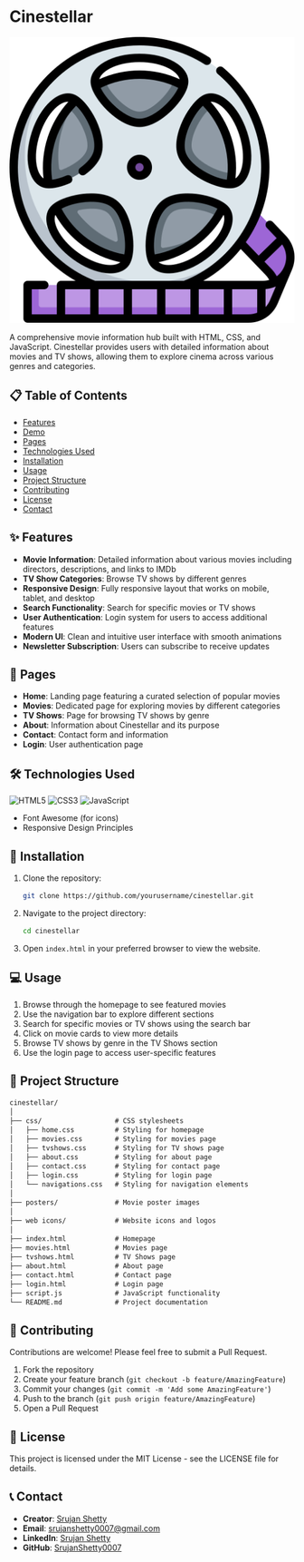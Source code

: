 # Cinestellar

![Cinestellar Logo](/web%20icons/film-reel.png)

A comprehensive movie information hub built with HTML, CSS, and JavaScript. Cinestellar provides users with detailed information about movies and TV shows, allowing them to explore cinema across various genres and categories.

## 📋 Table of Contents

- [Features](#features)
- [Demo](#demo)
- [Pages](#pages)
- [Technologies Used](#technologies-used)
- [Installation](#installation)
- [Usage](#usage)
- [Project Structure](#project-structure)
- [Contributing](#contributing)
- [License](#license)
- [Contact](#contact)

## ✨ Features

- **Movie Information**: Detailed information about various movies including directors, descriptions, and links to IMDb
- **TV Show Categories**: Browse TV shows by different genres
- **Responsive Design**: Fully responsive layout that works on mobile, tablet, and desktop
- **Search Functionality**: Search for specific movies or TV shows
- **User Authentication**: Login system for users to access additional features
- **Modern UI**: Clean and intuitive user interface with smooth animations
- **Newsletter Subscription**: Users can subscribe to receive updates


## 📄 Pages

- **Home**: Landing page featuring a curated selection of popular movies
- **Movies**: Dedicated page for exploring movies by different categories
- **TV Shows**: Page for browsing TV shows by genre
- **About**: Information about Cinestellar and its purpose
- **Contact**: Contact form and information
- **Login**: User authentication page

## 🛠️ Technologies Used

![HTML5](https://img.shields.io/badge/HTML5-E34F26?style=for-the-badge&logo=html5&logoColor=white)
![CSS3](https://img.shields.io/badge/CSS3-1572B6?style=for-the-badge&logo=css3&logoColor=white)
![JavaScript](https://img.shields.io/badge/JavaScript-F7DF1E?style=for-the-badge&logo=javascript&logoColor=black)

- Font Awesome (for icons)
- Responsive Design Principles

## 🚀 Installation

1. Clone the repository:
   ```bash
   git clone https://github.com/yourusername/cinestellar.git
   ```

2. Navigate to the project directory:
   ```bash
   cd cinestellar
   ```

3. Open `index.html` in your preferred browser to view the website.

## 💻 Usage

1. Browse through the homepage to see featured movies
2. Use the navigation bar to explore different sections
3. Search for specific movies or TV shows using the search bar
4. Click on movie cards to view more details
5. Browse TV shows by genre in the TV Shows section
6. Use the login page to access user-specific features

## 📁 Project Structure

```
cinestellar/
│
├── css/                  # CSS stylesheets
│   ├── home.css          # Styling for homepage
│   ├── movies.css        # Styling for movies page
│   ├── tvshows.css       # Styling for TV shows page
│   ├── about.css         # Styling for about page
│   ├── contact.css       # Styling for contact page
│   ├── login.css         # Styling for login page
│   └── navigations.css   # Styling for navigation elements
│
├── posters/              # Movie poster images
│
├── web icons/            # Website icons and logos
│
├── index.html            # Homepage
├── movies.html           # Movies page
├── tvshows.html          # TV Shows page
├── about.html            # About page
├── contact.html          # Contact page
├── login.html            # Login page
├── script.js             # JavaScript functionality
└── README.md             # Project documentation
```

## 👥 Contributing

Contributions are welcome! Please feel free to submit a Pull Request.

1. Fork the repository
2. Create your feature branch (`git checkout -b feature/AmazingFeature`)
3. Commit your changes (`git commit -m 'Add some AmazingFeature'`)
4. Push to the branch (`git push origin feature/AmazingFeature`)
5. Open a Pull Request

## 📄 License

This project is licensed under the MIT License - see the LICENSE file for details.

## 📞 Contact

- **Creator**: [Srujan Shetty](https://github.com/SrujanShetty0007)
- **Email**: srujanshetty0007@gmail.com
- **LinkedIn**: [Srujan Shetty](https://www.linkedin.com/in/srujan-shetty0007/)
- **GitHub**: [SrujanShetty0007](https://github.com/SrujanShetty0007) 